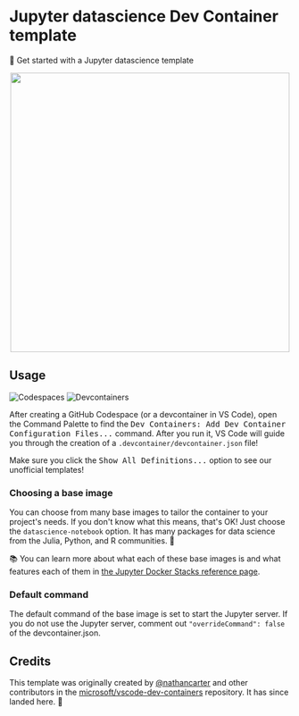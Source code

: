 # Jupyter datascience Dev Container template

🚀 Get started with a Jupyter datascience template

<p align=center>
  <img width=500 src="https://i.imgur.com/awK5O00.png">
</p>

## Usage

![Codespaces](https://img.shields.io/static/v1?style=for-the-badge&message=Codespaces&color=181717&logo=GitHub&logoColor=FFFFFF&label=)
![Devcontainers](https://img.shields.io/static/v1?style=for-the-badge&message=Devcontainers&color=2496ED&logo=Docker&logoColor=FFFFFF&label=)

After creating a GitHub Codespace (or a devcontainer in VS Code), open the
Command Palette to find the <kbd>Dev Containers: Add Dev Container Configuration
Files...</kbd> command. After you run it, VS Code will guide you through the
creation of a `.devcontainer/devcontainer.json` file!

Make sure you click the <kbd>Show All Definitions...</kbd> option to see our
unofficial templates!

### Choosing a base image

You can choose from many base images to tailor the container to your project's needs.
If you don't know what this means, that's OK! Just choose the `datascience-notebook` option.
It has many packages for data science from the Julia, Python, and R communities. 🚀

📚 You can learn more about what each of these base images is and what features each of them
in [the Jupyter Docker Stacks reference page].

### Default command

The default command of the base image is set to start the Jupyter server.
If you do not use the Jupyter server, comment out `"overrideCommand": false` of the devcontainer.json.

## Credits

This template was originally created by [@nathancarter]
and other contributors in the [microsoft/vscode-dev-containers] repository.
It has since landed here. 🌠

<!-- prettier-ignore-start -->
[@nathancarter]: https://github.com/nathancarter
[the Jupyter Docker Stacks reference page]: https://jupyter-docker-stacks.readthedocs.io/en/latest/using/selecting.html
[microsoft/vscode-dev-containers]: https://github.com/microsoft/vscode-dev-containers
<!-- prettier-ignore-end -->

